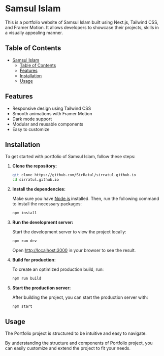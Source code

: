 # Samsul Islam

This is a portfolio website of Samsul Islam built using Next.js, Tailwind CSS, and Framer Motion. It allows developers to showcase their projects, skills in a visually appealing manner.

## Table of Contents

- [Samsul Islam](#samsul-islam)
	- [Table of Contents](#table-of-contents)
	- [Features](#features)
	- [Installation](#installation)
	- [Usage](#usage)

## Features

- Responsive design using Tailwind CSS
- Smooth animations with Framer Motion
- Dark mode support
- Modular and reusable components
- Easy to customize

## Installation

To get started with portfolio of Samsul Islam, follow these steps:

1. **Clone the repository:**

    ```bash
    git clone https://github.com/SirRatul/sirratul.github.io
    cd sirratul.github.io
    ```

2. **Install the dependencies:**

    Make sure you have [Node.js](https://nodejs.org/) installed. Then, run the following command to install the necessary packages:

    ```bash
    npm install
    ```

3. **Run the development server:**

    Start the development server to view the project locally:

    ```bash
    npm run dev
    ```

    Open [http://localhost:3000](http://localhost:3000) in your browser to see the result.

4. **Build for production:**

    To create an optimized production build, run:

    ```bash
    npm run build
    ```

5. **Start the production server:**

    After building the project, you can start the production server with:

    ```bash
    npm start
    ```

## Usage

The Portfolio project is structured to be intuitive and easy to navigate.

By understanding the structure and components of Portfolio project, you can easily customize and extend the project to fit your needs.
